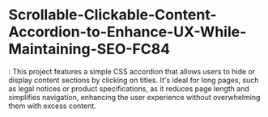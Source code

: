 # Scrollable-Clickable-Content-Accordion-to-Enhance-UX-While-Maintaining-SEO-FC84
 : This project features a simple CSS accordion that allows users to hide or display content sections by clicking on titles. It's ideal for long pages, such as legal notices or product specifications, as it reduces page length and simplifies navigation, enhancing the user experience without overwhelming them with excess content.
